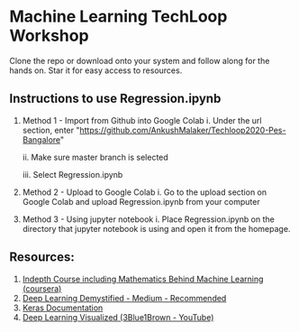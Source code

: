 # Machine Learning TechLoop Workshop
Clone the repo or download onto your system and follow along for the hands on.
Star it for easy access to resources.

## Instructions to use Regression.ipynb
1. Method 1 - Import from Github into Google Colab
	i. Under the url section, enter "https://github.com/AnkushMalaker/Techloop2020-Pes-Bangalore"    

	ii. Make sure master branch is selected    

	iii. Select Regression.ipynb    

2. Method 2 - Upload to Google Colab
	i. Go to the upload section on Google Colab and upload Regression.ipynb from your computer    

3. Method 3 - Using jupyter notebook
	i. Place Regression.ipynb on the directory that jupyter notebook is using and open it from the homepage.    


## Resources:

1. [Indepth Course including Mathematics Behind Machine Learning (coursera)]([https://www.coursera.org/learn/machine-learning](https://www.coursera.org/learn/machine-learning))
2. [Deep Learning Demystified - Medium - Recommended]([https://medium.com/deep-learning-demystified](https://medium.com/deep-learning-demystified))
3. [Keras Documentation](https://keras.io/)
4. [Deep Learning Visualized (3Blue1Brown - YouTube)]([https://www.youtube.com/watch?v=aircAruvnKk&list=PLZHQObOWTQDNU6R1_67000Dx_ZCJB-3pi](https://www.youtube.com/watch?v=aircAruvnKk&list=PLZHQObOWTQDNU6R1_67000Dx_ZCJB-3pi))